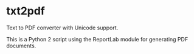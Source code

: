 txt2pdf
=======

Text to PDF converter with Unicode support.

This is a Python 2 script using the ReportLab module for generating PDF
documents.
